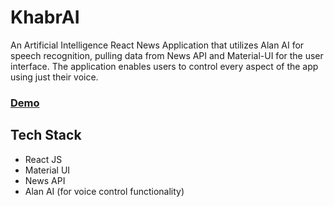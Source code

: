 # KhabrAI
An Artificial Intelligence React News Application that utilizes Alan AI for speech recognition, pulling data from News API and Material-UI for the user interface. The application enables users to control every aspect of the app using just their voice.


### [Demo](https://khabr-ai.netlify.app/)


## Tech Stack

- React JS
- Material UI
- News API 
- Alan AI (for voice control functionality)
